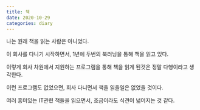 ```yaml
---
title: 책
date: 2020-10-29
categories: diary
---
```

나는 원래 책을 읽는 사람은 아니었다.

이 회사를 다니기 시작하면서, 1년에 두번의 북러닝을 통해 책을 읽고 있다.

이렇게 회사 차원에서 지원하는 프로그램을 통해 책을 읽게 된것은 정말 다행이라고 생각한다.

이런 프로그램도 없었으면, 회사 다니면서 책을 읽을일은 없었을 것이다.

여러 흥미있는 IT관련 책들을 읽으면서, 조금이라도 식견이 넓어지는 것 같다. 
